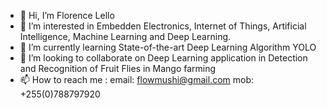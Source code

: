 - 👋 Hi, I’m Florence Lello
- 👀 I’m interested in Embedden Electronics, Internet of Things, Artificial Intelligence,  Machine Learning and Deep Learning.
- 🌱 I’m currently learning State-of-the-art Deep Learning Algorithm YOLO
- 💞️ I’m looking to collaborate on Deep Learning application in Detection and Recognition of Fruit Flies in Mango farming
- 📫 How to reach me : email: flowmushi@gmail.com  mob: +255(0)788797920

<!---
1lello/1lello is a ✨ special ✨ repository because its `README.md` (this file) appears on your GitHub profile.
You can click the Preview link to take a look at your changes.
--->
